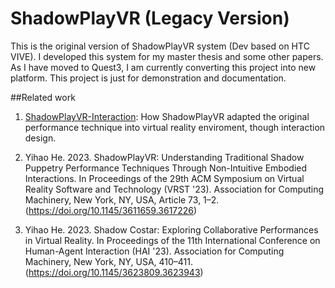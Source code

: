 # ShadowPlayVR (Legacy Version)
This is the original version of ShadowPlayVR system (Dev based on HTC VIVE). I developed this system for my master thesis and some other papers.
As I have moved to Quest3, I am currently converting this project into new platform. This project is just for demonstration and documentation.

##Related work
1. [ShadowPlayVR-Interaction](https://github.com/CidsHo/ShadowPlayVR-Interaction): How ShadowPlayVR adapted the original performance technique into virtual reality enviroment, though interaction design.

2. Yihao He. 2023. ShadowPlayVR: Understanding Traditional Shadow Puppetry Performance Techniques Through Non-Intuitive Embodied Interactions. In Proceedings of the 29th ACM Symposium on Virtual Reality Software and Technology (VRST '23). Association for Computing Machinery, New York, NY, USA, Article 73, 1–2. (https://doi.org/10.1145/3611659.3617226)

3. Yihao He. 2023. Shadow Costar: Exploring Collaborative Performances in Virtual Reality. In Proceedings of the 11th International Conference on Human-Agent Interaction (HAI '23). Association for Computing Machinery, New York, NY, USA, 410–411. (https://doi.org/10.1145/3623809.3623943)